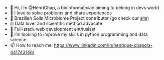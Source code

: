 - 👋 Hi, I’m @HenriChap, a bioinformatician aiming to belong in devs world
- 💞️ I love to solve problems and share experiences
- 🦠 Brazilian Soils Microbiome Project contributor (go check our [site](https://braziliansoilsmicrobiome.github.io/soil/))
- 🤓 Data lover and scientific method advocate
- 🌱 Full-stack web development enthusiast
- 👀 I’m looking to improve my skills in python programming and data science
- 📫 How to reach me: https://www.linkedin.com/in/henrique-chapola-441743146/

<!---
HenriChap/HenriChap is a ✨ special ✨ repository because its `README.md` (this file) appears on your GitHub profile.
You can click the Preview link to take a look at your changes.
--->
